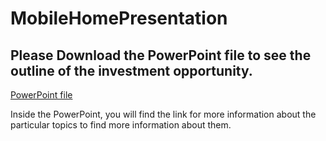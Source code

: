 # MobileHomePresentation

## Please Download the PowerPoint file to see the outline of the investment opportunity. 

<a href='https://github.com/masaichig0/MobileHomePresentation/blob/master/MobileHomeFlippingBusiness.pptx'>PowerPoint file</a>

Inside the PowerPoint, you will find the link for more information about the particular topics to find more information about them. 

